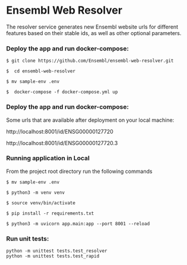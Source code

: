 # Ensembl Web Resolver
The resolver service generates new Ensembl website urls for different features based on their stable ids, as well as other optional parameters.
### Deploy the app and run docker-compose:
 
 `$ git clone https://github.com/Ensembl/ensembl-web-resolver.git`
 
 `$  cd ensembl-web-resolver`
 
 `$ mv sample-env .env`
 
 `$  docker-compose -f docker-compose.yml up`

 ### Deploy the app and run docker-compose:
 Some urls that are available after deployment on your local machine:
 
 http://localhost:8001/id/ENSG00000127720
 
 http://localhost:8001/id/ENSG00000127720.3

### Running application in Local

From the project root directory run the following commands

`$ mv sample-env .env`

`$ python3 -m venv venv`

`$ source venv/bin/activate`

`$ pip install -r requirements.txt`

`$ python3 -m uvicorn app.main:app --port 8001 --reload`

### Run unit tests:
```
python -m unittest tests.test_resolver
python -m unittest tests.test_rapid
```
